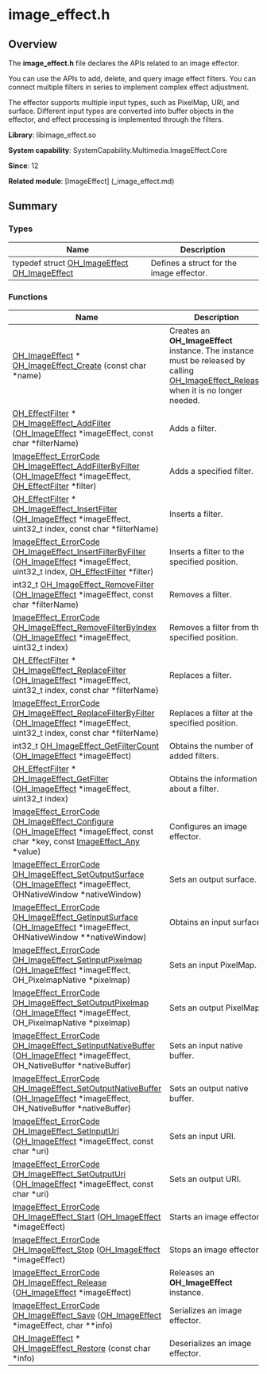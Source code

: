 # image_effect.h


## Overview

The **image_effect.h** file declares the APIs related to an image effector.

You can use the APIs to add, delete, and query image effect filters. You can connect multiple filters in series to implement complex effect adjustment.

The effector supports multiple input types, such as PixelMap, URI, and surface. Different input types are converted into buffer objects in the effector, and effect processing is implemented through the filters.

**Library**: libimage_effect.so

**System capability**: SystemCapability.Multimedia.ImageEffect.Core

**Since**: 12

**Related module**: [ImageEffect] (_image_effect.md)


## Summary


### Types

| Name| Description| 
| -------- | -------- |
| typedef struct [OH_ImageEffect](_image_effect.md#oh_imageeffect) [OH_ImageEffect](_image_effect.md#oh_imageeffect) | Defines a struct for the image effector. | 


### Functions

| Name| Description| 
| -------- | -------- |
| [OH_ImageEffect](_image_effect.md#oh_imageeffect) \* [OH_ImageEffect_Create](_image_effect.md#oh_imageeffect_create) (const char \*name) | Creates an **OH_ImageEffect** instance. The instance must be released by calling [OH_ImageEffect_Release](_image_effect.md#oh_imageeffect_release) when it is no longer needed. | 
| [OH_EffectFilter](_image_effect.md#oh_effectfilter) \* [OH_ImageEffect_AddFilter](_image_effect.md#oh_imageeffect_addfilter) ([OH_ImageEffect](_image_effect.md#oh_imageeffect) \*imageEffect, const char \*filterName) | Adds a filter. | 
| [ImageEffect_ErrorCode](_image_effect.md#imageeffect_errorcode) [OH_ImageEffect_AddFilterByFilter](_image_effect.md#oh_imageeffect_addfilterbyfilter) ([OH_ImageEffect](_image_effect.md#oh_imageeffect) \*imageEffect, [OH_EffectFilter](_image_effect.md#oh_effectfilter) \*filter) | Adds a specified filter. | 
| [OH_EffectFilter](_image_effect.md#oh_effectfilter) \* [OH_ImageEffect_InsertFilter](_image_effect.md#oh_imageeffect_insertfilter) ([OH_ImageEffect](_image_effect.md#oh_imageeffect) \*imageEffect, uint32_t index, const char \*filterName) | Inserts a filter. | 
| [ImageEffect_ErrorCode](_image_effect.md#imageeffect_errorcode) [OH_ImageEffect_InsertFilterByFilter](_image_effect.md#oh_imageeffect_insertfilterbyfilter) ([OH_ImageEffect](_image_effect.md#oh_imageeffect) \*imageEffect, uint32_t index, [OH_EffectFilter](_image_effect.md#oh_effectfilter) \*filter) | Inserts a filter to the specified position. | 
| int32_t [OH_ImageEffect_RemoveFilter](_image_effect.md#oh_imageeffect_removefilter) ([OH_ImageEffect](_image_effect.md#oh_imageeffect) \*imageEffect, const char \*filterName) | Removes a filter. | 
| [ImageEffect_ErrorCode](_image_effect.md#imageeffect_errorcode) [OH_ImageEffect_RemoveFilterByIndex](_image_effect.md#oh_imageeffect_removefilterbyindex) ([OH_ImageEffect](_image_effect.md#oh_imageeffect) \*imageEffect, uint32_t index) | Removes a filter from the specified position. | 
| [OH_EffectFilter](_image_effect.md#oh_effectfilter) \* [OH_ImageEffect_ReplaceFilter](_image_effect.md#oh_imageeffect_replacefilter) ([OH_ImageEffect](_image_effect.md#oh_imageeffect) \*imageEffect, uint32_t index, const char \*filterName) | Replaces a filter. | 
| [ImageEffect_ErrorCode](_image_effect.md#imageeffect_errorcode) [OH_ImageEffect_ReplaceFilterByFilter](_image_effect.md#oh_imageeffect_replacefilterbyfilter) ([OH_ImageEffect](_image_effect.md#oh_imageeffect) \*imageEffect, uint32_t index, const char \*filterName) | Replaces a filter at the specified position. | 
| int32_t [OH_ImageEffect_GetFilterCount](_image_effect.md#oh_imageeffect_getfiltercount) ([OH_ImageEffect](_image_effect.md#oh_imageeffect) \*imageEffect) | Obtains the number of added filters. | 
| [OH_EffectFilter](_image_effect.md#oh_effectfilter) \* [OH_ImageEffect_GetFilter](_image_effect.md#oh_imageeffect_getfilter) ([OH_ImageEffect](_image_effect.md#oh_imageeffect) \*imageEffect, uint32_t index) | Obtains the information about a filter. | 
| [ImageEffect_ErrorCode](_image_effect.md#imageeffect_errorcode) [OH_ImageEffect_Configure](_image_effect.md#oh_imageeffect_configure) ([OH_ImageEffect](_image_effect.md#oh_imageeffect) \*imageEffect, const char \*key, const [ImageEffect_Any](_image_effect___any.md) \*value) | Configures an image effector. | 
| [ImageEffect_ErrorCode](_image_effect.md#imageeffect_errorcode) [OH_ImageEffect_SetOutputSurface](_image_effect.md#oh_imageeffect_setoutputsurface) ([OH_ImageEffect](_image_effect.md#oh_imageeffect) \*imageEffect, OHNativeWindow \*nativeWindow) | Sets an output surface. | 
| [ImageEffect_ErrorCode](_image_effect.md#imageeffect_errorcode) [OH_ImageEffect_GetInputSurface](_image_effect.md#oh_imageeffect_getinputsurface) ([OH_ImageEffect](_image_effect.md#oh_imageeffect) \*imageEffect, OHNativeWindow \*\*nativeWindow) | Obtains an input surface. | 
| [ImageEffect_ErrorCode](_image_effect.md#imageeffect_errorcode) [OH_ImageEffect_SetInputPixelmap](_image_effect.md#oh_imageeffect_setinputpixelmap) ([OH_ImageEffect](_image_effect.md#oh_imageeffect) \*imageEffect, OH_PixelmapNative \*pixelmap) | Sets an input PixelMap. | 
| [ImageEffect_ErrorCode](_image_effect.md#imageeffect_errorcode) [OH_ImageEffect_SetOutputPixelmap](_image_effect.md#oh_imageeffect_setoutputpixelmap) ([OH_ImageEffect](_image_effect.md#oh_imageeffect) \*imageEffect, OH_PixelmapNative \*pixelmap) | Sets an output PixelMap. | 
| [ImageEffect_ErrorCode](_image_effect.md#imageeffect_errorcode) [OH_ImageEffect_SetInputNativeBuffer](_image_effect.md#oh_imageeffect_setinputnativebuffer) ([OH_ImageEffect](_image_effect.md#oh_imageeffect) \*imageEffect, OH_NativeBuffer \*nativeBuffer) | Sets an input native buffer. | 
| [ImageEffect_ErrorCode](_image_effect.md#imageeffect_errorcode) [OH_ImageEffect_SetOutputNativeBuffer](_image_effect.md#oh_imageeffect_setoutputnativebuffer) ([OH_ImageEffect](_image_effect.md#oh_imageeffect) \*imageEffect, OH_NativeBuffer \*nativeBuffer) | Sets an output native buffer. | 
| [ImageEffect_ErrorCode](_image_effect.md#imageeffect_errorcode) [OH_ImageEffect_SetInputUri](_image_effect.md#oh_imageeffect_setinputuri) ([OH_ImageEffect](_image_effect.md#oh_imageeffect) \*imageEffect, const char \*uri) | Sets an input URI. | 
| [ImageEffect_ErrorCode](_image_effect.md#imageeffect_errorcode) [OH_ImageEffect_SetOutputUri](_image_effect.md#oh_imageeffect_setoutputuri) ([OH_ImageEffect](_image_effect.md#oh_imageeffect) \*imageEffect, const char \*uri) | Sets an output URI. | 
| [ImageEffect_ErrorCode](_image_effect.md#imageeffect_errorcode) [OH_ImageEffect_Start](_image_effect.md#oh_imageeffect_start) ([OH_ImageEffect](_image_effect.md#oh_imageeffect) \*imageEffect) | Starts an image effector. | 
| [ImageEffect_ErrorCode](_image_effect.md#imageeffect_errorcode) [OH_ImageEffect_Stop](_image_effect.md#oh_imageeffect_stop) ([OH_ImageEffect](_image_effect.md#oh_imageeffect) \*imageEffect) | Stops an image effector. | 
| [ImageEffect_ErrorCode](_image_effect.md#imageeffect_errorcode) [OH_ImageEffect_Release](_image_effect.md#oh_imageeffect_release) ([OH_ImageEffect](_image_effect.md#oh_imageeffect) \*imageEffect) | Releases an **OH_ImageEffect** instance. | 
| [ImageEffect_ErrorCode](_image_effect.md#imageeffect_errorcode) [OH_ImageEffect_Save](_image_effect.md#oh_imageeffect_save) ([OH_ImageEffect](_image_effect.md#oh_imageeffect) \*imageEffect, char \*\*info) | Serializes an image effector. | 
| [OH_ImageEffect](_image_effect.md#oh_imageeffect) \* [OH_ImageEffect_Restore](_image_effect.md#oh_imageeffect_restore) (const char \*info) | Deserializes an image effector. | 
